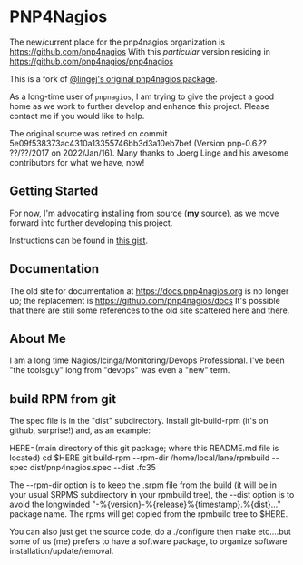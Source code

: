 # PNP4Nagios

The new/current place for the pnp4nagios organization is
   https://github.com/pnp4nagios
With this *particular* version residing in
   https://github.com/pnp4nagios/pnp4nagios


This is a fork of [@lingej's original pnp4nagios package](https://github.com/lingej/pnp4nagios).

As a long-time user of `pnpnagios`, I am trying to give the project a
good home as we work to further develop and enhance this project. Please
contact me if you would like to help.

The original source was retired on commit 5e09f538373ac4310a13355746bb3d3a10eb7bef
(Version pnp-0.6.?? ??/??/2017 on 2022/Jan/16). Many thanks to Joerg Linge and his
awesome contributors for what we have, now!


## Getting Started

For now, I'm advocating installing from source (**my** source), as we move
forward into further developing this project.

Instructions can be found in
[this gist](https://gist.github.com/russellvt/051fa43592778a41e53cb423b791bab6).


## Documentation

The old site for documentation at https://docs.pnp4nagios.org is no longer
up; the replacement is https://github.com/pnp4nagios/docs
It's possible that there are still some references to the old site scattered
here and there. 


## About Me

I am a long time Nagios/Icinga/Monitoring/Devops Professional. I've been
"the toolsguy" long from "devops" was even a "new" term.



## build RPM from git

The spec file is in the "dist" subdirectory.  Install git-build-rpm (it's on
github, surprise!) and, as an example:

HERE=(main directory of this git package; where this README.md file is located)
cd $HERE
git build-rpm --rpm-dir /home/local/lane/rpmbuild --spec dist/pnp4nagios.spec --dist .fc35

The --rpm-dir option is to keep the .srpm file from the build (it will be
in your usual SRPMS subdirectory in your rpmbuild tree), the
--dist option is to avoid the longwinded "-%{version}-%{release}%{timestamp}.%{dist}..." package name. The rpms will get copied from the rpmbuild tree to
$HERE. 

You can also just get the source code, do a
./configure
then
make
etc....but some of us (me) prefers to have a software package, to organize
software installation/update/removal. 

